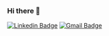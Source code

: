 ### Hi there 👋

[![Linkedin Badge](https://img.shields.io/badge/-LinkedIn-blue?style=flat-square&logo=Linkedin&logoColor=white&link=linkedin.com/in/anderson-silva-3a3883188)]()
[![Gmail Badge](https://img.shields.io/badge/-Gmail-c14438?style=flat-square&logo=Gmail&logoColor=white&link=mailto:seu_email)](mailto:andersonnsilva015@gmail.com)
